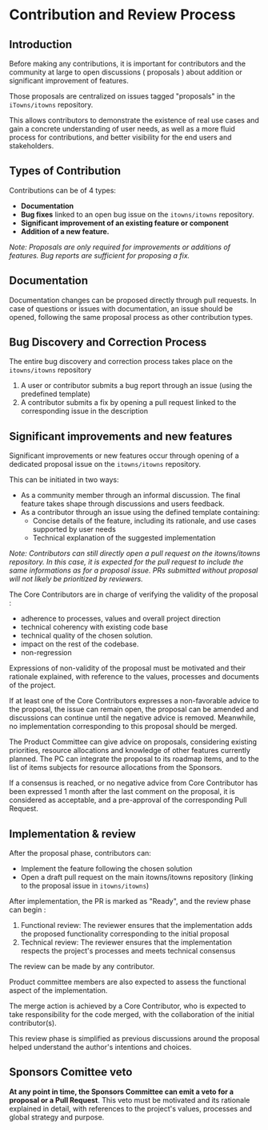 # Contribution and Review Process

## Introduction

Before making any contributions, it is important for contributors and the community at large to open discussions ( proposals ) about addition or significant improvement of features.

Those proposals are centralized on issues tagged "proposals" in the `iTowns/itowns` repository.

This allows contributors to demonstrate the existence of real use cases and gain a concrete understanding of user needs, as well as a more fluid process for contributions, and better visibility for the end users and stakeholders.

## Types of Contribution

Contributions can be of 4 types:

- **Documentation**
- **Bug fixes** linked to an open bug issue on the `itowns/itowns` repository.
- **Significant improvement of an existing feature or component**
- **Addition of a new feature.**

*Note: Proposals are only required for improvements or additions of features. Bug reports are sufficient for proposing a fix.*

## Documentation

Documentation changes can be proposed directly through pull requests. In case of questions or issues with documentation, an issue should be opened, following the same proposal process as other contribution types.

## Bug Discovery and Correction Process

The entire bug discovery and correction process takes place on the `itowns/itowns` repository

1. A user or contributor submits a bug report through an issue (using the predefined template)
2. A contributor submits a fix by opening a pull request linked to the corresponding issue in the description

## Significant improvements and new features

Significant improvements or new features occur through opening of a dedicated proposal issue on the `itowns/itowns` repository.

This can be initiated in two ways:
- As a community member through an informal discussion. The final feature takes shape through discussions and users feedback.
- As a contributor through an issue using the defined template containing:
   - Concise details of the feature, including its rationale, and use cases supported by user needs
   - Technical explanation of the suggested implementation

*Note: Contributors can still directly open a pull request on the itowns/itowns repository. In this case, it is expected for the pull request to include the same informations as for a proposal issue. PRs submitted without proposal will not likely be prioritized by reviewers.*

The Core Contributors are in charge of verifying the validity of the proposal : 

- adherence to processes, values and overall project direction
- technical coherency with existing code base
- technical quality of the chosen solution.
- impact on the rest of the codebase.
- non-regression

Expressions of non-validity of the proposal must be motivated and their rationale explained, with reference to the values, processes and documents of the project.

If at least one of the Core Contributors expresses a non-favorable advice to the proposal, the issue can remain open, the proposal can be amended and discussions can continue until the negative advice is removed. Meanwhile, no implementation corresponding to this proposal should be merged.

The Product Committee can give advice on proposals, considering existing priorities, resource allocations and knowledge of other features currently planned. The PC can integrate the proposal to its roadmap items, and to the list of items subjects for resource allocations from the Sponsors.

If a consensus is reached, or no negative advice from Core Contributor has been expressed 1 month after the last comment on the proposal, it is considered as acceptable, and a pre-approval of the corresponding Pull Request.

## Implementation & review

After the proposal phase, contributors can:
- Implement the feature following the chosen solution
- Open a draft pull request on the main itowns/itowns repository (linking to the proposal issue in `itowns/itowns`)

After implementation, the PR is marked as "Ready", and the review phase can begin : 

1. Functional review: The reviewer ensures that the implementation adds the proposed functionality corresponding to the initial proposal
2. Technical review: The reviewer ensures that the implementation respects the project's processes and meets technical consensus

The review can be made by any contributor. 

Product committee members are also expected to assess the functional aspect of the implementation.

The merge action is achieved by a Core Contributor, who is expected to take responsibility for the code merged, with the collaboration of the initial contributor(s).

This review phase is simplified as previous discussions around the proposal helped understand the author's intentions and choices.

## Sponsors Comittee veto

**At any point in time, the Sponsors Committee can emit a veto for a proposal or a Pull Request**. This veto must be motivated and its rationale explained in detail, with references to the project's values, processes and global strategy and purpose.


